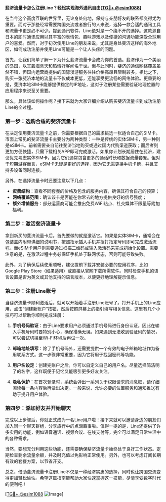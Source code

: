 **斐济流量卡怎么注册Line？轻松实现海外通讯自由[[TG💪+ @esim1088](https://t.me/s/esim1088)]**

在当今这个高度互联的世界里，无论身处何地，保持与亲朋好友的联系都变得尤为重要。而对于那些经常需要跨国交流或者旅行的人来说，选择一款合适的通讯工具和流量卡更是必不可少。提到通讯软件，Line绝对是一个绕不开的选择。这款源自日本的即时通讯应用以其丰富的表情包、趣味游戏以及便捷的沟通功能深受全球用户的喜爱。然而，对于初次使用Line的朋友来说，尤其是身处斐济这样的海外地区，如何成功注册并使用Line可能是一个让人头疼的问题。

首先，让我们简单了解一下为什么斐济流量卡会成为你的首选。斐济作为一个美丽的岛国，以其碧海蓝天和热情好客闻名于世。但与此同时，斐济的通信网络覆盖虽然不错，但国内运营商提供的国际漫游服务往往价格高昂且限制较多。相比之下，购买一张斐济本地的流量卡不仅成本更低，还能享受更流畅的网络体验。更重要的是，斐济本地SIM卡能够提供稳定的IP地址，这对于注册某些需要验证地理位置的应用程序来说至关重要。

那么，具体该如何操作呢？接下来就为大家详细介绍从购买斐济流量卡到成功注册Line的全过程。

### 第一步：选购合适的斐济流量卡

在决定使用斐济流量卡之前，你需要根据自己的需求挑选一张适合自己的SIM卡。市面上常见的斐济流量卡主要分为两种类型：一种是传统的实体SIM卡，另一种则是eSIM卡。前者需要亲自前往斐济当地购买或通过国内代购渠道获取；而后者则更加方便快捷，只需下载相关APP即可完成激活。如果你计划长期居住在斐济，建议优先考虑实体SIM卡，因为它们通常包含更多的通话时长和数据流量套餐。但对于短期游客而言，eSIM卡无疑是更好的选择，因为它无需更换手机卡槽，并且支持多设备同时连接。

另外，在选择流量卡时还要注意以下几点：
- **资费结构**：查看不同套餐的价格及包含的服务内容，确保其符合自己的预算；
- **网络覆盖范围**：确认该卡是否能在你常去的地方提供良好的信号强度；
- **额外增值服务**：部分运营商可能会推出免费WiFi热点、社交媒体不限量等附加福利。

### 第二步：激活斐济流量卡

拿到新买的斐济流量卡后，首先要做的就是激活它。如果是实体SIM卡，通常会在包装盒内附带详细的说明书，按照指示插入手机并拨打指定号码即可完成激活流程。而eSIM卡用户则需要通过扫描二维码或输入激活码来完成初始化设置。需要注意的是，在激活过程中务必保证手机处于联网状态，否则可能导致失败。

此外，为了确保后续使用顺畅，建议提前下载并安装必要的应用程序，比如Google Play Store（如果适用）或直接从官网下载所需软件。同时检查手机的语言设置是否为英文或其他支持的语言版本，以便更好地理解提示信息。

### 第三步：注册Line账号

当斐济流量卡顺利激活后，就可以开始着手注册Line账号了。打开手机上的Line应用，点击“创建新账户”按钮，然后按照屏幕上的指引填写相关信息。这里有几个小技巧可以帮助你顺利完成注册：

1. **手机号码验证**：由于Line要求用户必须通过手机号码进行身份认证，因此在输入手机号码时要特别小心，确保准确无误。如果遇到无法收到验证码的情况，可以尝试切换至Wi-Fi环境后再试一次。
   
2. **邮箱地址填写**：除了手机号码外，还需要提供一个有效的电子邮箱地址作为备用联系方式。这一步骤非常重要，因为它将用于找回密码等功能。

3. **用户名设定**：创建完账户之后，你可以自定义自己的用户名。尽量选择简洁明了的名字，这样既便于记忆又能吸引更多好友关注。

4. **隐私保护**：在首次登录时，系统会弹出一系列关于权限请求的消息框，请仔细阅读每一条内容后再做出决定。一般来说，允许必要的位置服务和通知推送有助于提升用户体验。

### 第四步：添加好友并开始聊天

完成以上步骤后，你就正式成为一名Line用户啦！接下来就可以邀请身边的朋友们加入同一个聊天群组，分享旅行中的点滴趣事啦。值得一提的是，Line还提供了许多实用的功能，例如语音通话、视频会议、在线支付等，完全可以满足日常生活中的各种需求。

当然，要想充分利用这些功能，还需要确保斐济流量卡始终处于良好工作状态。定期检查剩余流量余额，并及时充值以免影响正常使用。另外，也可以考虑订阅长期有效的套餐方案，以节省开支。

总之，借助斐济流量卡注册Line不仅是一种经济实惠的选择，同时也让跨国交流变得更加轻松愉快。希望这篇指南能帮助大家快速掌握这一技能，尽情享受数字时代的便利吧！

[[TG💪+ @esim1088](https://t.me/s/esim1088) ![Image](https://i.postimg.cc/4NQfJmqS/Snipaste-2025-05-13-00-14-12.png)]